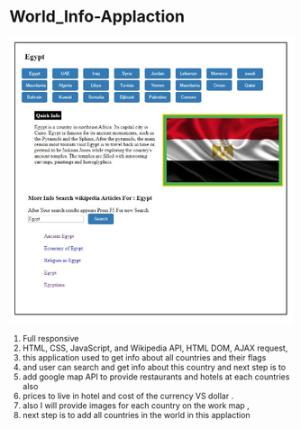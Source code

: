 # World_Info-Applaction

<img src='MyAPP.JPG' alt='applaction image'>

1. Full responsive 
2. HTML, CSS, JavaScript, and Wikipedia API, HTML DOM, AJAX request, 
3. this application used to get info about all countries and their flags 
4. and user can search and get info about this country and next step is to 
5. add google map API to provide restaurants and hotels at each countries also
6. prices to live in hotel and cost of the currency VS dollar .
7. also I will provide images for each country on the work map , 
8. next step is to add all countries in the world in this applaction  
